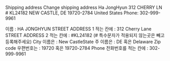 Shipping address Change shipping address
Ha JongHyun
312 CHERRY LN # KL24182
NEW CASTLE, DE 19720-2784
United States
Phone: 302-999-9961

이름 : HA JONGHYUN
STREET ADDRESS 1 적는 칸에 : 312 Cherry Lane
STREET ADDRESS 2 적는 칸에 : #KL24182 (# 특수문자가 적용되지 않는곳은 빼고 등록해주세요)
City 이름은 : New CastleState 
주 이름은 : DE 혹은 Delaware
Zip code 우편번호는 : 19720 혹은 19720-2784
Phone 전화번호를 적는 칸에 : 302-999-9961
<!--stackedit_data:
eyJoaXN0b3J5IjpbMTUzNTY4MzA1OSwtNjUwNTM1ODg5LDE4Nj
Q5Mjc1MzMsLTE0NjcwMzU3NzMsLTk4NDYzMjU4MV19
-->
